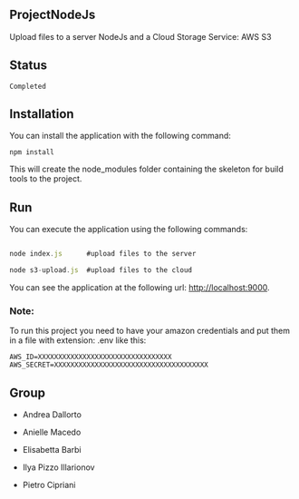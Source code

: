 ## ProjectNodeJs

Upload files to a server NodeJs and a Cloud Storage Service: AWS S3

## Status

```
Completed
```

## Installation

You can install the application with the following command:

```
npm install
```

This will create the node_modules folder containing the skeleton for build tools to the project. 


## Run

You can execute the application using the following commands:

```javascript

node index.js      #upload files to the server

node s3-upload.js  #upload files to the cloud
```

You can see the application at the following url: [http://localhost:9000](http://localhost:9000).

### Note:

To run this project you need to have your amazon credentials and put them in a file with extension: .env like this:

```
AWS_ID=XXXXXXXXXXXXXXXXXXXXXXXXXXXXXXXXX
AWS_SECRET=XXXXXXXXXXXXXXXXXXXXXXXXXXXXXXXXXXXXXX
```

## Group

* Andrea Dallorto

* Anielle Macedo

* Elisabetta Barbi

* Ilya Pizzo Illarionov

* Pietro Cipriani


  
